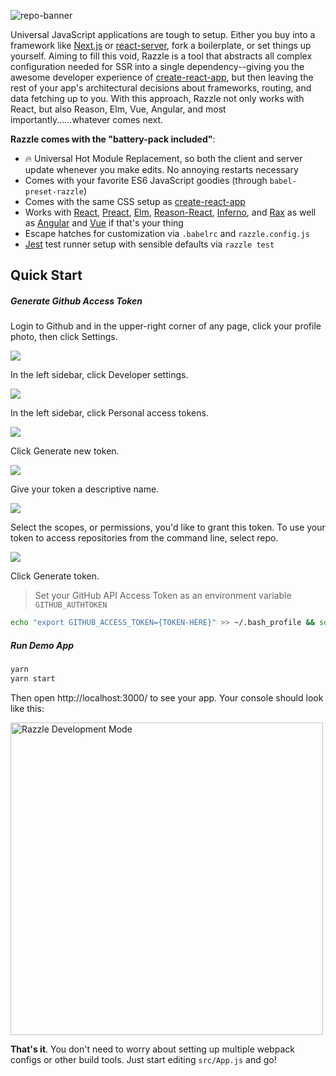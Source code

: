 
![repo-banner](https://user-images.githubusercontent.com/4060187/28923990-050a32d4-782e-11e7-9da7-574ce5a8b455.png)

Universal JavaScript applications are tough to setup. Either you buy into a framework like [Next.js](https://github.com/zeit/next.js) or [react-server](https://github.com/redfin/react-server), fork a boilerplate, or set things up yourself. Aiming to fill this void, Razzle is a tool that abstracts all complex configuration needed for SSR into a single dependency--giving you the awesome developer experience of [create-react-app](https://github.com/facebookincubator/create-react-app), but then leaving the rest of your app's architectural decisions about frameworks, routing, and data fetching up to you. With this approach, Razzle not only works with React, but also Reason, Elm, Vue, Angular, and most importantly......whatever comes next.

**Razzle comes with the "battery-pack included"**:

* :fire: Universal Hot Module Replacement, so both the client and server update whenever you make edits. No annoying restarts necessary
* Comes with your favorite ES6 JavaScript goodies (through `babel-preset-razzle`)
* Comes with the same CSS setup as [create-react-app](https://github.com/facebookincubator/create-react-app)
* Works with [React](https://github.com/facebook/react), [Preact](https://github.com/developit/preact), [Elm](http://elm-lang.org/), [Reason-React](https://github.com/jaredpalmer/razzle/tree/master/examples/with-reason-react), [Inferno](https://github.com/infernojs), and [Rax](https://github.com/alibaba/rax) as well as [Angular](https://github.com/angular/angular) and [Vue](https://github.com/vuejs/vue) if that's your thing
* Escape hatches for customization via `.babelrc` and `razzle.config.js`
* [Jest](https://github.com/facebook/jest) test runner setup with sensible defaults via `razzle test`

## Quick Start

##### Generate Github Access Token

Login to Github and in the upper-right corner of any page, click your profile photo, then click Settings.

![](https://help.github.com/assets/images/help/settings/userbar-account-settings.png)

In the left sidebar, click Developer settings.

![](https://help.github.com/assets/images/help/settings/developer-settings.png)



In the left sidebar, click Personal access tokens.

![](https://help.github.com/assets/images/help/settings/personal_access_tokens_tab.png)

Click Generate new token.

![](https://help.github.com/assets/images/help/settings/generate_new_token.png)

Give your token a descriptive name.

![](https://help.github.com/assets/images/help/settings/token_description.png)

Select the scopes, or permissions, you'd like to grant this token. To use your token to access repositories from the command line, select repo.

![](https://help.github.com/assets/images/help/settings/token_scopes.gif)

Click Generate token.



> Set your GitHub API Access Token as an environment variable <code>GITHUB_AUTHTOKEN</code>

```sh
echo "export GITHUB_ACCESS_TOKEN={TOKEN-HERE}" >> ~/.bash_profile && source ~/.bash_profile
```

##### Run Demo App

```bash
yarn
yarn start
```

Then open http://localhost:3000/ to see your app. Your console should look like this:

<img src="https://cloud.githubusercontent.com/assets/4060187/26324663/b31788c4-3f01-11e7-8e6f-ffa48533af54.png" width="500px" alt="Razzle Development Mode"/>

**That's it**. You don't need to worry about setting up multiple webpack configs or other build tools. Just start editing `src/App.js` and go!


